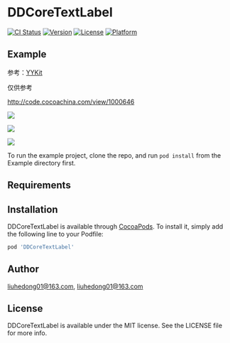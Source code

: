 # DDCoreTextLabel

[![CI Status](https://img.shields.io/travis/liuhedong01@163.com/DDCoreTextLabel.svg?style=flat)](https://travis-ci.org/liuhedong01@163.com/DDCoreTextLabel)
[![Version](https://img.shields.io/cocoapods/v/DDCoreTextLabel.svg?style=flat)](https://cocoapods.org/pods/DDCoreTextLabel)
[![License](https://img.shields.io/cocoapods/l/DDCoreTextLabel.svg?style=flat)](https://cocoapods.org/pods/DDCoreTextLabel)
[![Platform](https://img.shields.io/cocoapods/p/DDCoreTextLabel.svg?style=flat)](https://cocoapods.org/pods/DDCoreTextLabel)

## Example

参考：[YYKit](https://github.com/ibireme/YYKit)

仅供参考

http://code.cocoachina.com/view/1000646

![](https://github.com/liuhedong01/DDCoreTextLabel/blob/master/%E6%BB%91%E5%8A%A8%E9%80%9F%E5%BA%A6FPS%E6%BC%94%E7%A4%BA.gif)

![](https://github.com/liuhedong01/DDCoreTextLabel/blob/master/%E5%85%B6%E4%BB%96%E6%BC%94%E7%A4%BA.gif)

![](https://github.com/liuhedong01/DDCoreTextLabel/blob/master/%E6%9F%A5%E7%9C%8B%E5%9B%BE%E7%89%87%E6%BC%94%E7%A4%BA.gif)


To run the example project, clone the repo, and run `pod install` from the Example directory first.

## Requirements

## Installation

DDCoreTextLabel is available through [CocoaPods](https://cocoapods.org). To install
it, simply add the following line to your Podfile:

```ruby
pod 'DDCoreTextLabel'
```

## Author

liuhedong01@163.com, liuhedong01@163.com

## License

DDCoreTextLabel is available under the MIT license. See the LICENSE file for more info.
